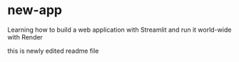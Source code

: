 # new-app
Learning how to build a web application with Streamlit and run it world-wide with Render


this is newly edited readme file